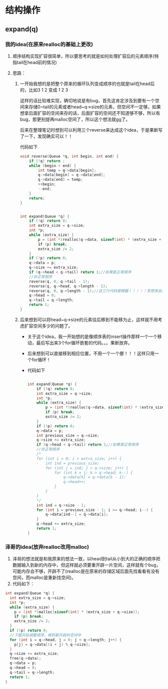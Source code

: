 # 结构操作

## expand(q)

### 我的idea(在原来realloc的基础上更改)

1. 顺序结构实现扩容很简单，所以要思考的就是如何处理扩容后的元素顺序(特指tail在head前的情况)

2. 思路：

   1. 一开始我想的是把整个原来的循环队列变成顺序的也就是tail在head后的，比如3 1 2 变成 1 2 3

      这样的话比较难实现，确切地说是有bug，首先这肯定涉及到要有一个空间来存储0~tail的元素或者head~q->size的元素，但空间不一定够，如果想拿后面扩容的空间来存的话，后面扩容的空间还不知道够不够，所以有bug，那更别提再malloc空间了，所以这个想法就gg了。

      后来在整理笔记时想到可以利用三个reverse来达成这个idea，于是果断写了一下，发现确实可以！！

      代码如下

      ```C
      void reverse(Queue *q, int begin, int end) {
          if (!q) return ;
          while (begin < end) {
              int temp = q->data[begin];
              q->data[begin] = q->data[end];
              q->data[end] = temp;
              ++begin;
              --end;
          }
          return;
      }
      
      
      int expand(Queue *q) {
          if (!q) return 0;
          int extra_size = q->size;
          int *p;
          while (extra_size) {
              p = (int *)realloc(q->data, sizeof(int) * (extra_size + q->size));
              if (p) break;
              extra_size /= 2;
          }
          if (!p) return 0;
          q->data = p;
          q->size += extra_size;
          if (q->head < q->tail) return 1;//如果是正常顺序
          //非正常顺序
          reverse(q, 0, q->tail - 1);
          reverse(q, q->head, q->length - 1);
          reverse(q, 0, q->length - 1);//这三行代码是精髓！！！！！思想来自计蒜客数据结构的“顺序表的循环左移”！！！！！！！！！！！！！！！！
          q->head = 0;
          q->tail = q->length;
          return 1;
      }
      ```

      

   2. 后来想到可以将head~q->size的元素往后移到不能移为止，这样就不用考虑扩容空间多少的问题了。

      + 关于这个idea，我一开始想的是像顺序表的insert操作那样一个一个移动，最后写出来3个for循环嵌套的代码。。。果断放弃。

      + 后来想到可以直接移到相应位置，不用一个一个挪！！！这样只用一个for循环！

      + 代码如下

        ```c
        
        int expand(Queue *q) {
            if (!q) return 0;
            int extra_size = q->size;
            int *p;
            while (extra_size) {
                p = (int *)realloc(q->data, sizeof(int) * (extra_size + q->size));
                if (p) break;
                extra_size /= 2;
            }
            if (!p) return 0;
            q->data = p;
            int previous_size = q->size;
            q->size += extra_size;
            if (q->head < q->tail) return 1;//如果是正常顺序
            //非正常顺序
            /*
            for (int i = 0; i < extra_size; i++) {
                int ind = previous_size;
                for (int j = ind; j < q->size; j++) {
                    for (int k = j; k > q->head; k--) {
                        q->data[k] = q->data[k - 1];
                        q->head++;
                    }
                }
            }
            */
            int ind = q->size - 1;
            for (int i = previous_size - 1; i >= q->head; i--) {
                q->data[ind--] = q->data[i];
            }
            q->head += extra_size;
            return 1;
        }
        ```

        

### 泽哥的idea(放弃realloc改用malloc)

1. 泽哥的想法就是和我原来的想法一致，以head到tail从小到大的正确的顺序把数据输入到新的内存中，但这样就必须要重开辟一片空间，这样就有个bug，可能内存会不够，开辟不了(realloc是在原来的存储区域后面先找看看有没有空间，而malloc是重新找空间)。
2. 代码如下：

```C
int expand(Queue *q) {
  int extra_size = q->size;
  int *p;
  while (extra_size) {
    p = (int *)malloc(sizeof(int) * (extra_size + q->size));
    if (p) break;
    extra_size /= 2;
  }
  if (!p) return 0;
  //下面开始调整顺序，移到新开辟的空间中
  for (int i = q->head, j = 0; j < q->length; j++) {
    p[j] = q->data[(i + j) % q->size];
  }
  q->size += extra_size;
  free(q->data);
  q->data = p;
  q->head = 0;
  q->tail = q->length;
  return 1;
}
```

